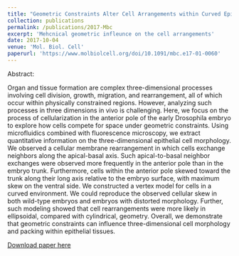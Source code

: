 ```yaml
---
title: "Geometric Constraints Alter Cell Arrangements within Curved Epithelial Tissues"
collection: publications
permalink: /publications/2017-Mbc
excerpt: 'Mehcnical geometric infleunce on the cell arrangements'
date: 2017-10-04
venue: 'Mol. Biol. Cell'
paperurl: 'https://www.molbiolcell.org/doi/10.1091/mbc.e17-01-0060'
---
```

Abstract:

Organ and tissue formation are complex three-dimensional processes involving cell division, growth, migration, and rearrangement, all of which occur within physically constrained regions. However, analyzing such processes in three dimensions in vivo is challenging. Here, we focus on the process of cellularization in the anterior pole of the early Drosophila embryo to explore how cells compete for space under geometric constraints. Using microfluidics combined with fluorescence microscopy, we extract quantitative information on the three-dimensional epithelial cell morphology. We observed a cellular membrane rearrangement in which cells exchange neighbors along the apical-basal axis. Such apical-to-basal neighbor exchanges were observed more frequently in the anterior pole than in the embryo trunk. Furthermore, cells within the anterior pole skewed toward the trunk along their long axis relative to the embryo surface, with maximum skew on the ventral side. We constructed a vertex model for cells in a curved environment. We could reproduce the observed cellular skew in both wild-type embryos and embryos with distorted morphology. Further, such modeling showed that cell rearrangements were more likely in ellipsoidal, compared with cylindrical, geometry. Overall, we demonstrate that geometric constraints can influence three-dimensional cell morphology and packing within epithelial tissues.

[Download paper here](https://www.molbiolcell.org/doi/10.1091/mbc.e17-01-0060)
